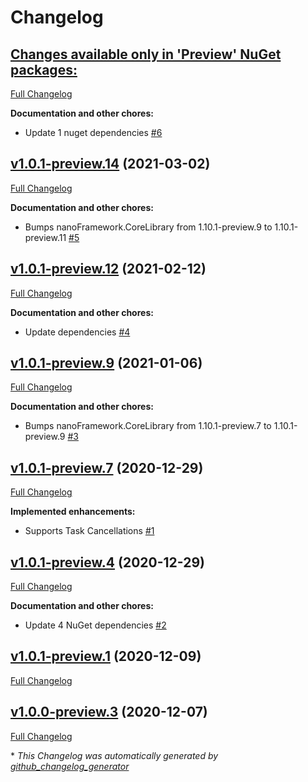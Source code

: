 # Changelog

## [**Changes available only in 'Preview' NuGet packages:**](https://github.com/nanoframework/lib-nanoFramework.System.Threading/tree/HEAD)

[Full Changelog](https://github.com/nanoframework/lib-nanoFramework.System.Threading/compare/v1.0.1-preview.14...HEAD)

**Documentation and other chores:**

- Update 1 nuget dependencies [\#6](https://github.com/nanoframework/lib-nanoFramework.System.Threading/pull/6)

## [v1.0.1-preview.14](https://github.com/nanoframework/lib-nanoFramework.System.Threading/tree/v1.0.1-preview.14) (2021-03-02)

[Full Changelog](https://github.com/nanoframework/lib-nanoFramework.System.Threading/compare/v1.0.1-preview.12...v1.0.1-preview.14)

**Documentation and other chores:**

- Bumps nanoFramework.CoreLibrary from 1.10.1-preview.9 to 1.10.1-preview.11 [\#5](https://github.com/nanoframework/lib-nanoFramework.System.Threading/pull/5)

## [v1.0.1-preview.12](https://github.com/nanoframework/lib-nanoFramework.System.Threading/tree/v1.0.1-preview.12) (2021-02-12)

[Full Changelog](https://github.com/nanoframework/lib-nanoFramework.System.Threading/compare/v1.0.1-preview.9...v1.0.1-preview.12)

**Documentation and other chores:**

- Update dependencies [\#4](https://github.com/nanoframework/lib-nanoFramework.System.Threading/pull/4)

## [v1.0.1-preview.9](https://github.com/nanoframework/lib-nanoFramework.System.Threading/tree/v1.0.1-preview.9) (2021-01-06)

[Full Changelog](https://github.com/nanoframework/lib-nanoFramework.System.Threading/compare/v1.0.1-preview.7...v1.0.1-preview.9)

**Documentation and other chores:**

- Bumps nanoFramework.CoreLibrary from 1.10.1-preview.7 to 1.10.1-preview.9 [\#3](https://github.com/nanoframework/lib-nanoFramework.System.Threading/pull/3)

## [v1.0.1-preview.7](https://github.com/nanoframework/lib-nanoFramework.System.Threading/tree/v1.0.1-preview.7) (2020-12-29)

[Full Changelog](https://github.com/nanoframework/lib-nanoFramework.System.Threading/compare/v1.0.1-preview.4...v1.0.1-preview.7)

**Implemented enhancements:**

- Supports Task Cancellations [\#1](https://github.com/nanoframework/lib-nanoFramework.System.Threading/pull/1)

## [v1.0.1-preview.4](https://github.com/nanoframework/lib-nanoFramework.System.Threading/tree/v1.0.1-preview.4) (2020-12-29)

[Full Changelog](https://github.com/nanoframework/lib-nanoFramework.System.Threading/compare/v1.0.1-preview.1...v1.0.1-preview.4)

**Documentation and other chores:**

- Update 4 NuGet dependencies [\#2](https://github.com/nanoframework/lib-nanoFramework.System.Threading/pull/2)

## [v1.0.1-preview.1](https://github.com/nanoframework/lib-nanoFramework.System.Threading/tree/v1.0.1-preview.1) (2020-12-09)

[Full Changelog](https://github.com/nanoframework/lib-nanoFramework.System.Threading/compare/v1.0.0-preview.3...v1.0.1-preview.1)

## [v1.0.0-preview.3](https://github.com/nanoframework/lib-nanoFramework.System.Threading/tree/v1.0.0-preview.3) (2020-12-07)

[Full Changelog](https://github.com/nanoframework/lib-nanoFramework.System.Threading/compare/2834824d154d373c86b9b26d130a3da827afb6c8...v1.0.0-preview.3)



\* *This Changelog was automatically generated by [github_changelog_generator](https://github.com/github-changelog-generator/github-changelog-generator)*
